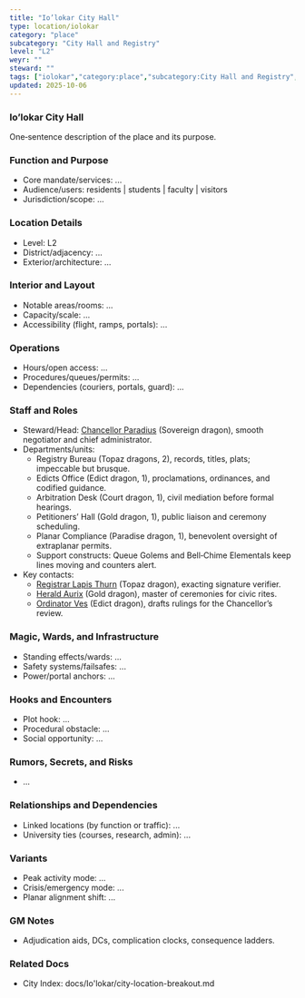 ```yaml
---
title: "Io’lokar City Hall"
type: location/iolokar
category: "place"
subcategory: "City Hall and Registry"
level: "L2"
weyr: ""
steward: ""
tags: ["iolokar","category:place","subcategory:City Hall and Registry","level:L2"]
updated: 2025-10-06
---
```

### Io’lokar City Hall

One‑sentence description of the place and its purpose.

### Function and Purpose

- Core mandate/services: ...
- Audience/users: residents | students | faculty | visitors
- Jurisdiction/scope: ...

### Location Details

- Level: L2
- District/adjacency: ...
- Exterior/architecture: ...

### Interior and Layout

- Notable areas/rooms: ...
- Capacity/scale: ...
- Accessibility (flight, ramps, portals): ...

### Operations

- Hours/open access: ...
- Procedures/queues/permits: ...
- Dependencies (couriers, portals, guard): ...

### Staff and Roles

- Steward/Head: [Chancellor Paradius](../People/chancellor-paradius.md) (Sovereign dragon), smooth negotiator and chief administrator.
- Departments/units:
  - Registry Bureau (Topaz dragons, 2), records, titles, plats; impeccable but brusque.
  - Edicts Office (Edict dragon, 1), proclamations, ordinances, and codified guidance.
  - Arbitration Desk (Court dragon, 1), civil mediation before formal hearings.
  - Petitioners’ Hall (Gold dragon, 1), public liaison and ceremony scheduling.
  - Planar Compliance (Paradise dragon, 1), benevolent oversight of extraplanar permits.
  - Support constructs: Queue Golems and Bell‑Chime Elementals keep lines moving and counters alert.
- Key contacts:
  - [Registrar Lapis Thurn](../People/registrar-lapis-thurn.md) (Topaz dragon), exacting signature verifier.
  - [Herald Aurix](../People/herald-aurix.md) (Gold dragon), master of ceremonies for civic rites.
  - [Ordinator Ves](../People/ordinator-ves.md) (Edict dragon), drafts rulings for the Chancellor’s review.

### Magic, Wards, and Infrastructure

- Standing effects/wards: ...
- Safety systems/failsafes: ...
- Power/portal anchors: ...

### Hooks and Encounters

- Plot hook: ...
- Procedural obstacle: ...
- Social opportunity: ...

### Rumors, Secrets, and Risks

- ...

### Relationships and Dependencies

- Linked locations (by function or traffic): ...
- University ties (courses, research, admin): ...

### Variants

- Peak activity mode: ...
- Crisis/emergency mode: ...
- Planar alignment shift: ...

### GM Notes

- Adjudication aids, DCs, complication clocks, consequence ladders.

### Related Docs

- City Index: docs/Io'lokar/city-location-breakout.md

